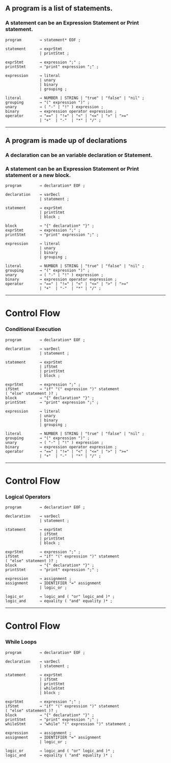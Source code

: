 ## A program is a list of statements.

### A statement can be an Expression Statement or Print statement.

```
program        → statement* EOF ;

statement      → exprStmt
               | printStmt ;

exprStmt       → expression ";" ;
printStmt      → "print" expression ";" ;

expression     → literal
               | unary
               | binary
               | grouping ;

literal        → NUMBER | STRING | "true" | "false" | "nil" ;
grouping       → "(" expression ")" ;
unary          → ( "-" | "!" ) expression ;
binary         → expression operator expression ;
operator       → "==" | "!=" | "<" | "<=" | ">" | ">="
               | "+"  | "-"  | "*" | "/" ;
```

---------------------------------------------------------------------------------

## A program is made up of declarations

### A declaration can be an variable declaration or Statement.
### A statement can be an Expression Statement or Print statement or a new block.

```
program        → declaration* EOF ;

declaration    → varDecl
               | statement ;

statement      → exprStmt
               | printStmt 
               | block ;

block          → "{" declaration* "}" ;
exprStmt       → expression ";" ;
printStmt      → "print" expression ";" ;

expression     → literal
               | unary
               | binary
               | grouping ;

literal        → NUMBER | STRING | "true" | "false" | "nil" ;
grouping       → "(" expression ")" ;
unary          → ( "-" | "!" ) expression ;
binary         → expression operator expression ;
operator       → "==" | "!=" | "<" | "<=" | ">" | ">="
               | "+"  | "-"  | "*" | "/" ;
```


---------------------------------------------------------------------------------

# Control Flow
### Conditional Execution

```
program        → declaration* EOF ;

declaration    → varDecl
               | statement ;

statement      → exprStmt
               | ifStmt 
               | printStmt 
               | block ;

exprStmt       → expression ";" ;
ifStmt         → "if" "(" expression ")" statement
( "else" statement )? ;
block          → "{" declaration* "}" ;
printStmt      → "print" expression ";" ;

expression     → literal
               | unary
               | binary
               | grouping ;

literal        → NUMBER | STRING | "true" | "false" | "nil" ;
grouping       → "(" expression ")" ;
unary          → ( "-" | "!" ) expression ;
binary         → expression operator expression ;
operator       → "==" | "!=" | "<" | "<=" | ">" | ">="
               | "+"  | "-"  | "*" | "/" ;
```
---------------------------------------------------------------------------------

# Control Flow
### Logical Operators

```
program        → declaration* EOF ;

declaration    → varDecl
               | statement ;

statement      → exprStmt
               | ifStmt 
               | printStmt 
               | block ;

exprStmt       → expression ";" ;
ifStmt         → "if" "(" expression ")" statement
( "else" statement )? ;
block          → "{" declaration* "}" ;
printStmt      → "print" expression ";" ;

expression     → assignment ;
assignment     → IDENTIFIER "=" assignment
               | logic_or ;

logic_or       → logic_and ( "or" logic_and )* ;
logic_and      → equality ( "and" equality )* ;
```
---------------------------------------------------------------------------------

# Control Flow
### While Loops

```
program        → declaration* EOF ;

declaration    → varDecl
               | statement ;

statement      → exprStmt
               | ifStmt 
               | printStmt 
               | whileStmt 
               | block ;

exprStmt       → expression ";" ;
ifStmt         → "if" "(" expression ")" statement
( "else" statement )? ;
block          → "{" declaration* "}" ;
printStmt      → "print" expression ";" ;
whileStmt      → "while" "(" expression ")" statement ;

expression     → assignment ;
assignment     → IDENTIFIER "=" assignment
               | logic_or ;

logic_or       → logic_and ( "or" logic_and )* ;
logic_and      → equality ( "and" equality )* ;
```
